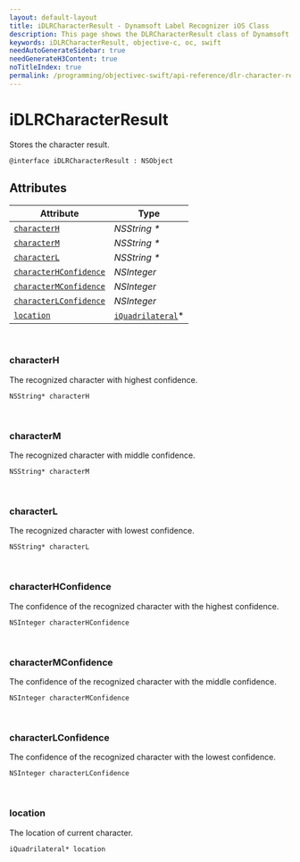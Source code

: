 ```yaml
---
layout: default-layout
title: iDLRCharacterResult - Dynamsoft Label Recognizer iOS Class
description: This page shows the DLRCharacterResult class of Dynamsoft Label Recognizer for iOS SDK.
keywords: iDLRCharacterResult, objective-c, oc, swift
needAutoGenerateSidebar: true
needGenerateH3Content: true
noTitleIndex: true
permalink: /programming/objectivec-swift/api-reference/dlr-character-result.html
---
```


# iDLRCharacterResult

Stores the character result.
  
```objc
@interface iDLRCharacterResult : NSObject 
```

## Attributes
  
| Attribute | Type |
|---------- | ---- |
| [`characterH`](#characterh) | *NSString \** |
| [`characterM`](#characterm) | *NSString \** |
| [`characterL`](#characterl) | *NSString \** |
| [`characterHConfidence`](#characterhconfidence) | *NSInteger* |
| [`characterMConfidence`](#charactermconfidence) | *NSInteger* |
| [`characterLConfidence`](#characterlconfidence) | *NSInteger* |
| [`location`](#location) | [`iQuadrilateral`](quadrilateral.md)\* |

&nbsp;

### characterH

The recognized character with highest confidence.

```objc
NSString* characterH
```

&nbsp;

### characterM

The recognized character with middle confidence.

```objc
NSString* characterM
```

&nbsp;

### characterL

The recognized character with lowest confidence.

```objc
NSString* characterL
```

&nbsp;

### characterHConfidence

The confidence of the recognized character with the highest confidence.

```objc
NSInteger characterHConfidence
```

&nbsp;

### characterMConfidence

The confidence of the recognized character with the middle confidence.

```objc
NSInteger characterMConfidence
```

&nbsp;

### characterLConfidence

The confidence of the recognized character with the lowest confidence.

```objc
NSInteger characterLConfidence
```

&nbsp;

### location

The location of current character.

```objc
iQuadrilateral* location
```
